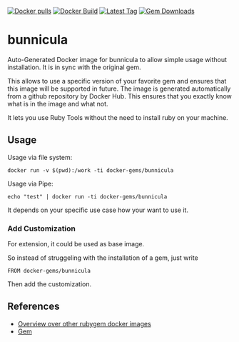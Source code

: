 [![Docker pulls](https://img.shields.io/docker/pulls/rubygem/bunnicula.svg)](https://hub.docker.com/r/rubygem/bunnicula/)
[![Docker Build](https://img.shields.io/docker/automated/rubygem/bunnicula.svg)](https://hub.docker.com/r/rubygem/bunnicula/)
[![Latest Tag](https://img.shields.io/github/tag/docker-rubygem/bunnicula.svg)](https://hub.docker.com/r/rubygem/bunnicula/)
[![Gem Downloads](https://img.shields.io/gem/dt/bunnicula.svg)](https://rubygems.org/gems/bunnicula/)
# bunnicula

Auto-Generated Docker image for bunnicula to allow simple usage without installation.
It is in sync with the original gem.

This allows to use a specific version of your favorite gem and ensures that this image will be supported in future.
The image is generated automatically from a github repository by Docker Hub.
This ensures that you exactly know what is in the image and what not.

It lets you use Ruby Tools without the need to install ruby on your machine.

## Usage

Usage via file system:

`docker run -v $(pwd):/work -ti docker-gems/bunnicula`

Usage via Pipe:

`echo "test" | docker run -ti docker-gems/bunnicula`

It depends on your specific use case how your want to use it.

### Add Customization

For extension, it could be used as base image.

So instead of struggeling with the installation of a gem, just write

`FROM docker-gems/bunnicula`

Then add the customization.

## References

 - [Overview over other rubygem docker images](https://github.com/thinkbot/docker-rubygem)
 - [Gem](https://rubygems.org/gems/bunnicula/)
